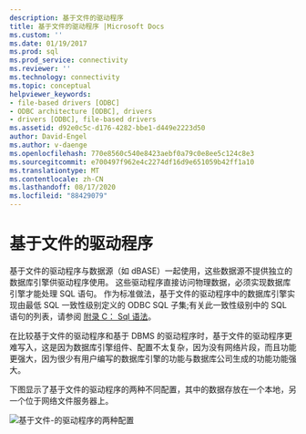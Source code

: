 ```yaml
---
description: 基于文件的驱动程序
title: 基于文件的驱动程序 |Microsoft Docs
ms.custom: ''
ms.date: 01/19/2017
ms.prod: sql
ms.prod_service: connectivity
ms.reviewer: ''
ms.technology: connectivity
ms.topic: conceptual
helpviewer_keywords:
- file-based drivers [ODBC]
- ODBC architecture [ODBC], drivers
- drivers [ODBC], file-based drivers
ms.assetid: d92e0c5c-d176-4282-bbe1-d449e2223d50
author: David-Engel
ms.author: v-daenge
ms.openlocfilehash: 770e8560c540e8423aebf0a79c0e8ee5c124c8e3
ms.sourcegitcommit: e700497f962e4c2274df16d9e651059b42ff1a10
ms.translationtype: MT
ms.contentlocale: zh-CN
ms.lasthandoff: 08/17/2020
ms.locfileid: "88429079"
---
```

# <a name="file-based-drivers"></a>基于文件的驱动程序
基于文件的驱动程序与数据源（如 dBASE）一起使用，这些数据源不提供独立的数据库引擎供驱动程序使用。 这些驱动程序直接访问物理数据，必须实现数据库引擎才能处理 SQL 语句。 作为标准做法，基于文件的驱动程序中的数据库引擎实现由最低 SQL 一致性级别定义的 ODBC SQL 子集;有关此一致性级别中的 SQL 语句的列表，请参阅 [附录 C： Sql 语法](../../odbc/reference/appendixes/appendix-c-sql-grammar.md)。  
  
 在比较基于文件的驱动程序和基于 DBMS 的驱动程序时，基于文件的驱动程序更难写入，这是因为数据库引擎组件、配置不太复杂，因为没有网络片段，而且功能更强大，因为很少有用户编写的数据库引擎的功能与数据库公司生成的功能功能强大。  
  
 下图显示了基于文件的驱动程序的两种不同配置，其中的数据存放在一个本地，另一个位于网络文件服务器上。  
  
 ![基于文件&#45;的驱动程序的两种配置](../../odbc/reference/media/pr06.gif "pr06")
